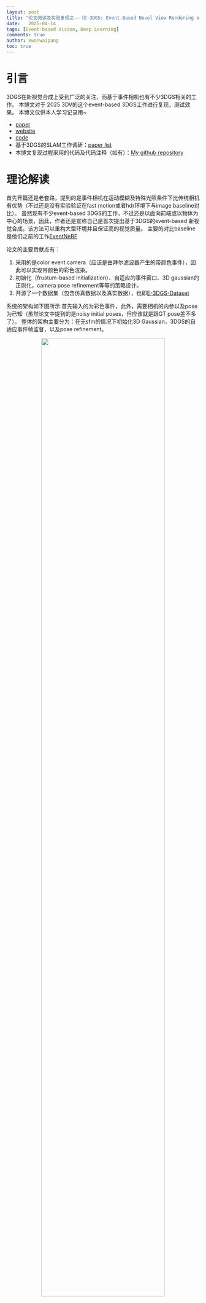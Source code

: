 ```yaml
---
layout: post
title: "论文阅读及实验复现之——《E-3DGS: Event-Based Novel View Rendering of Large-Scale Scenes Using 3D Gaussian Splatting》"
date:   2025-04-14
tags: [Event-based Vision, Deep Learning]
comments: true
author: kwanwaipang
toc: true
---
```



<!-- * 目录
{:toc} -->


<!-- !!!!!!!!!!!!!!!!!!!!!!!!!!!!!!!!!!!!!!!!!!!!!!!!!!!!!!!!!!!!!!!!!!!!!!!!!!!!!!!!!!!!!!!!!!!!!!!!!!!!!!!!!!!!!!!!!!!!!!!!!!! -->
# 引言
3DGS在新视觉合成上受到广泛的关注，而基于事件相机也有不少3DGS相关的工作。
本博文对于 2025 3DV的这个event-based 3DGS工作进行复现，测试效果。
本博文仅供本人学习记录用~

* [paper](https://arxiv.org/pdf/2502.10827)
* [website](https://4dqv.mpi-inf.mpg.de/E3DGS/)
* [code](https://github.com/sohaib023/E-3DGS)
* 基于3DGS的SLAM工作调研：[paper list](https://github.com/KwanWaiPang/Awesome-3DGS-SLAM)
* 本博文复现过程采用的代码及代码注释（如有）：[My github repository](https://github.com/KwanWaiPang/E-3DGS)



# 理论解读
首先开篇还是老套路，提到的是事件相机在运动模糊及特殊光照条件下比传统相机有优势（不过还是没有实验验证在fast motion或者hdr环境下与image baseline对比）。
虽然现有不少event-based 3DGS的工作，不过还是以面向前端或以物体为中心的场景，因此，作者还是宣称自己是首次提出基于3DGS的event-based 新视觉合成。该方法可以重构大型环境并且保证高的视觉质量。
主要的对比baseline是他们之前的工作[EventNeRF](https://openaccess.thecvf.com/content/CVPR2023/papers/Rudnev_EventNeRF_Neural_Radiance_Fields_From_a_Single_Colour_Event_Camera_CVPR_2023_paper.pdf)

论文的主要贡献点有：
1. 采用的是color event camera（应该是由拜尔滤波器产生的带颜色事件），因此可以实现带颜色的彩色渲染。
2.  初始化（frustum-based initialization）、自适应的事件窗口、3D gaussian的正则化，camera pose refinement等等的策略设计。
3. 开源了一个数据集（包含仿真数据以及真实数据），也即[E-3DGS-Dataset](https://drive.google.com/drive/folders/1yRlg33ttbhm27EeyCpZTxrWlkX3C5bz1)

系统的架构如下图所示.首先输入的为彩色事件，此外，需要相机的内参以及pose为已知（虽然论文中提到的是noisy initial poses，但应该就是跟GT pose差不多了）。
整体的架构主要分为：在无sfm的情况下初始化3D Gaussian，3DGS的自适应事件帧监督，以及pose refinement。

<div align="center">
  <img src="https://r-c-group.github.io/blog_media/images/微信截图_20250414154905.png" width="80%" />
<figcaption>  
</figcaption>
</div>

point 1：对于事件帧的监督，实际上就是利用下面两条公式以及拜尔滤波器累积获得颜色信息并求loss用于作为3DGS的监督
<div align="center">
  <img src="https://r-c-group.github.io/blog_media/images/微信截图_20250414160040.png" width="60%" />
  <img src="https://r-c-group.github.io/blog_media/images/微信截图_20250414160048.png" width="60%" />
<figcaption>  
</figcaption>
</div>

point 2：而对于原版的3DGS是通过sfm来获取初始化点云的，3DGS的作者还尝试了在立方体内的随机位置初始化高斯分布。虽然这对他们来说是有效的，但性能略有下降，但需要对场景的范围做出假设。
对于event camera而言，直接用sfm是比较困难的，因此作者采用随机初始化，对于每个相机所对应的锥体，随机初始化约$10^{4}$个高斯点。这有两个好处：1、所有初始化的高斯都必然在观测区域；2.只需要一个关于场景的假设（也就是最大的深度）

point 3：自适应的事件窗口，对于EventNeRF都是采用固定的事件窗口的，它们发现更大的时间窗口会导致低频的彩色及场景的部分，因此，小的事件窗口有利于恢复高频的细节信息。
而由于本文采用的数据集是带有不同的相机速度的，因此通过事件的数量来划分窗口而并非通过时间维度（其实也就是以时间还是以数量划分event的区别而已~）
但同时又为了保留低频的细节，故此同时采用两种事件的划分方式.也即通过大的窗口和小的窗口累积事件来恢复高频和低频结构信息。
<div align="center">
  <img src="https://r-c-group.github.io/blog_media/images/微信截图_20250414161849.png" width="80%" />
<figcaption>  
</figcaption>
</div>

point 4：给3DGS引入了正则化项来保证其尽可能的各向同性
<div align="center">
  <img src="https://r-c-group.github.io/blog_media/images/微信截图_20250414161303.png" width="80%" />
<figcaption>  
</figcaption>
</div>

point 5：进一步对输入的pose做一个refinement，这点略过

而对于最后的优化，首先基于上面的公式6，同时对带有时间以及不带事件的区域都计算loss

<div align="center">
  <img src="https://r-c-group.github.io/blog_media/images/微信截图_20250414161603.png" width="80%" />
<figcaption>  
</figcaption>
</div>

而最终的loss则是在此基础上加上正则化：

<div align="center">
  <img src="https://r-c-group.github.io/blog_media/images/微信截图_20250414161641.png" width="80%" />
<figcaption>  
</figcaption>
</div>

论文中列出的新视觉合成的效果还是比较不错的（除了作者给的数据集外，也测试TUM-VIE序列）：
<div align="center">
  <img src="https://r-c-group.github.io/blog_media/images/微信截图_20250414162102.png" width="80%" />
  <img src="https://r-c-group.github.io/blog_media/images/微信截图_20250414162127.png" width="80%" />
  <img src="https://r-c-group.github.io/blog_media/images/微信截图_20250414162136.png" width="80%" />
<figcaption>  
</figcaption>
</div>


# 实验复现

## 配置测试

```bash
git clone https://github.com/KwanWaiPang/E-3DGS.git --recursive

# rm -rf .git


conda env create --yes --file environment_cuda12.2.yml #注意A100需要采用这个
#conda env create --yes --file environment_cuda11.6.yml #为cuda11.7采用的版本
conda activate E-3DGS
# conda remove --name E-3DGS --all

conda install pytorch3d -c pytorch3d
pip install submodules/diff-gaussian-rasterization
pip install submodules/simple-knn
# pip install opencv-python pandas piq scipy numba tensorboard matplotlib lpips
pip install pandas piq scipy matplotlib lpips

```

* 下面安装可视化插件

```bash
# Dependencies (注意要su user切换成user)
sudo apt install -y libglew-dev libassimp-dev libboost-all-dev libgtk-3-dev libopencv-dev libglfw3-dev libavdevice-dev libavcodec-dev libeigen3-dev libxxf86vm-dev libembree-dev
# Project setup
cd SIBR_viewers
cmake -Bbuild . -DCMAKE_BUILD_TYPE=Release # add -G Ninja to build faster
cmake --build build -j24 --target install

```


## 训练
首先下载数据集[link](https://drive.google.com/file/d/1AfWS1Pp0Sl_3fRgUuOQ3JLNX86pq3Tn_/view?usp=sharing)
* 下载google drvie数据到服务[link](https://kwanwaipang.github.io/File/Blogs/Poster/ubuntu%E5%91%BD%E4%BB%A4%E8%A1%8C%E4%B8%8B%E8%BD%BD%E6%95%B0%E6%8D%AE.html)

```bash
pip install gdown 
# gdown https://drive.google.com/uc?id=标识符
# conda activate E-3DGS
gdown https://drive.google.com/uc?id=1AfWS1Pp0Sl_3fRgUuOQ3JLNX86pq3Tn_
```

* 然后运行下面命令执行

~~~
python train.py -s /path/to/data/dir/shot_009 -m /path/to/model/output/dir --pose_lr 0.001 --sh_degree 1

python train.py -s /home/gwp/E-3DGS/dataset/shot_009 -m /home/gwp/E-3DGS/output/shot_009 --pose_lr 0.001 --sh_degree 1
~~~

训练要接近一个小时hhh

<div align="center">
  <img src="https://github.com/KwanWaiPang/E-3DGS/raw/main/assets/微信图片_20250414143226.png" width="90%" />
<figcaption>  
</figcaption>
</div>

* 采用MobaXterm来查看训练效果

~~~
conda activate E-3DGS
cd E-3DGS

./SIBR_viewers/install/bin/SIBR_remoteGaussian_app --path /home/gwp/E-3DGS/output/shot_009 #训练过程查看
./SIBR_viewers/install/bin/SIBR_gaussianViewer_app -m /home/gwp/E-3DGS/output/shot_009 #训练完后查看
~~~

<div align="center">
  <img src="https://github.com/KwanWaiPang/E-3DGS/raw/main/assets/微信截图_20250414163125.png" width="90%" />
<figcaption>  
</figcaption>
</div>

<div align="center">
  <img src="https://github.com/KwanWaiPang/E-3DGS/raw/main/assets/微信截图_20250414165332.png" width="90%" />
<figcaption>  
</figcaption>
</div>


* 其他数据的下载链接[E-3DGS-Dataset](https://drive.google.com/drive/folders/1yRlg33ttbhm27EeyCpZTxrWlkX3C5bz1)

~~~
conda activate E-3DGS
gdown https://drive.google.com/uc?id=1K2V0VrIYKDZKNqbQpHEZiBpGaI4Wbh_s
gdown https://drive.google.com/uc?id=1G5o9FY80gcXB7uc5iyVFkRUsv6SfToj6
gdown https://drive.google.com/uc?id=1Grta1sarkejUxskS3I8tPMO_WLRfPgMT
gdown https://drive.google.com/uc?id=1TGYJ_QGr3cuMp0RbdFH33I5AZ6Z30-w0
gdown https://drive.google.com/uc?id=1o92_Dd0ogADas7OCVs5nrFgGOCOKX9zU
gdown https://drive.google.com/uc?id=1sEl361E6_34U4kaRsIue4qjhUlsK0pWI
gdown https://drive.google.com/uc?id=1z34uA6iEmBQfa9hHSNmQlcfrdKqFviZa
gdown https://drive.google.com/uc?id=1P8JykSKwVIxkMr3_v4NIGMjzYrVPJQNW
~~~

## 推理（新视觉合成）

* 注意，此处的`--skip_train`是跳过训练视角，直接只有新视角

```bash
python render.py -s /home/gwp/E-3DGS/dataset/shot_009 -m /home/gwp/E-3DGS/output/shot_009 --skip_train
```

合成的新视觉的效果（注意，非训练视觉）

<div align="center">
  <table style="border: none; background-color: transparent;">
    <tr align="center">
      <td style="width: 50%; border: none; padding: 0.01; background-color: transparent; vertical-align: middle;">
        <img src="https://github.com/KwanWaiPang/E-3DGS/raw/main/assets/00000_validation_shot_009.png" width="100%" />
      </td>
      <td style="width: 50%; border: none; padding: 0.01; background-color: transparent; vertical-align: middle;">
        <img src="https://github.com/KwanWaiPang/E-3DGS/raw/main/assets/00054_validation_shot_009.png" width="100%" />
      </td>
    </tr>
     <tr align="center">
      <td style="width: 50%; border: none; padding: 0.01; background-color: transparent; vertical-align: middle;">
        <img src="https://github.com/KwanWaiPang/E-3DGS/raw/main/assets/00080_validation_shot_009.png" width="100%" />
      </td>
      <td style="width: 50%; border: none; padding: 0.01; background-color: transparent; vertical-align: middle;">
        <img src="https://github.com/KwanWaiPang/E-3DGS/raw/main/assets/00098_validation_shot_009.png" width="100%" />
      </td>
    </tr>
  </table>
  <figcaption>
  </figcaption>
</div>



